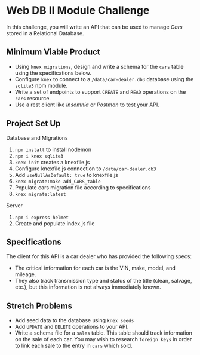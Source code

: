 # Web DB II Module Challenge

In this challenge, you will write an API that can be used to manage _Cars_ stored in a Relational Database.

## Minimum Viable Product

- Using `knex migrations`, design and write a schema for the `cars` table using the specifications below.
- Configure `knex` to connect to a `/data/car-dealer.db3` database using the `sqlite3` npm module. 
- Write a set of endpoints to support `CREATE` and `READ` operations on the `cars` resource. 
- Use a rest client like _Insomnia_ or _Postman_ to test your API.

## Project Set Up

Database and Migrations

1. `npm install` to install nodemon
2. `npm i knex sqlite3`
3. `knex init` creates a knexfile.js
4. Configure knexfile.js connection to `/data/car-dealer.db3`
5. Add `useNullAsDefault: true` to knexfile.js
6. `knex migrate:make add_CARS_table`
7. Populate cars migration file according to specifications
7. `knex migrate:latest`

Server

1. `npm i express helmet`
2. Create and populate index.js file

## Specifications

The client for this API is a car dealer who has provided the following specs:

- The critical information for each car is the VIN, make, model, and mileage. 
- They also track transmission type and status of the title (clean, salvage, etc.), but this information is not always immediately known. 

## Stretch Problems

- Add seed data to the database using `knex seeds`
- Add `UPDATE` and `DELETE` operations to your API.
- Write a schema file for a `sales` table. This table should track information on the sale of each car. You may wish to research `foreign keys` in order to link each sale to the entry in `cars` which sold. 
